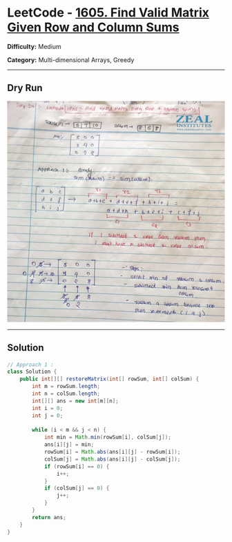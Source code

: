 # LeetCode - [1605. Find Valid Matrix Given Row and Column Sums](https://leetcode.com/problems/find-valid-matrix-given-row-and-column-sums/description/)

**Difficulty:** Medium

**Category:** Multi-dimensional Arrays, Greedy

---

## Dry Run

![Dry Run](../../Array/MultiD/1605.jpg)

---

## Solution

```java
// Approach 1 : 
class Solution {
    public int[][] restoreMatrix(int[] rowSum, int[] colSum) {
        int m = rowSum.length;
        int n = colSum.length;
        int[][] ans = new int[m][n];
        int i = 0;
        int j = 0;

        while (i < m && j < n) {
            int min = Math.min(rowSum[i], colSum[j]);
            ans[i][j] = min;
            rowSum[i] = Math.abs(ans[i][j] - rowSum[i]);
            colSum[j] = Math.abs(ans[i][j] - colSum[j]);
            if (rowSum[i] == 0) {
                i++;
            }
            if (colSum[j] == 0) {
                j++;
            }
        }
        return ans;
    }
}
```

